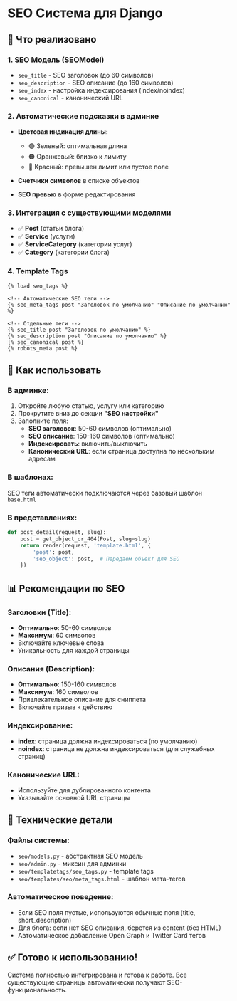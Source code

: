 # SEO Система для Django

## 🎯 Что реализовано

### 1. **SEO Модель (SEOModel)**
- `seo_title` - SEO заголовок (до 60 символов)
- `seo_description` - SEO описание (до 160 символов)  
- `seo_index` - настройка индексирования (index/noindex)
- `seo_canonical` - канонический URL

### 2. **Автоматические подсказки в админке**
- **Цветовая индикация длины:**
  - 🟢 Зеленый: оптимальная длина
  - 🟠 Оранжевый: близко к лимиту
  - 🔴 Красный: превышен лимит или пустое поле

- **Счетчики символов** в списке объектов
- **SEO превью** в форме редактирования

### 3. **Интеграция с существующими моделями**
- ✅ **Post** (статьи блога)
- ✅ **Service** (услуги)
- ✅ **ServiceCategory** (категории услуг)
- ✅ **Category** (категории блога)

### 4. **Template Tags**
```django
{% load seo_tags %}

<!-- Автоматические SEO теги -->
{% seo_meta_tags post "Заголовок по умолчанию" "Описание по умолчанию" %}

<!-- Отдельные теги -->
{% seo_title post "Заголовок по умолчанию" %}
{% seo_description post "Описание по умолчанию" %}
{% seo_canonical post %}
{% robots_meta post %}
```

## 🚀 Как использовать

### В админке:
1. Откройте любую статью, услугу или категорию
2. Прокрутите вниз до секции **"SEO настройки"**
3. Заполните поля:
   - **SEO заголовок**: 50-60 символов (оптимально)
   - **SEO описание**: 150-160 символов (оптимально)
   - **Индексировать**: включить/выключить
   - **Канонический URL**: если страница доступна по нескольким адресам

### В шаблонах:
SEO теги автоматически подключаются через базовый шаблон `base.html`

### В представлениях:
```python
def post_detail(request, slug):
    post = get_object_or_404(Post, slug=slug)
    return render(request, 'template.html', {
        'post': post,
        'seo_object': post,  # Передаем объект для SEO
    })
```

## 📊 Рекомендации по SEO

### Заголовки (Title):
- **Оптимально**: 50-60 символов
- **Максимум**: 60 символов
- Включайте ключевые слова
- Уникальность для каждой страницы

### Описания (Description):
- **Оптимально**: 150-160 символов  
- **Максимум**: 160 символов
- Привлекательное описание для сниппета
- Включайте призыв к действию

### Индексирование:
- **index**: страница должна индексироваться (по умолчанию)
- **noindex**: страница не должна индексироваться (для служебных страниц)

### Канонические URL:
- Используйте для дублированного контента
- Указывайте основной URL страницы

## 🔧 Технические детали

### Файлы системы:
- `seo/models.py` - абстрактная SEO модель
- `seo/admin.py` - миксин для админки
- `seo/templatetags/seo_tags.py` - template tags
- `seo/templates/seo/meta_tags.html` - шаблон мета-тегов

### Автоматическое поведение:
- Если SEO поля пустые, используются обычные поля (title, short_description)
- Для блога: если нет SEO описания, берется из content (без HTML)
- Автоматическое добавление Open Graph и Twitter Card тегов

## ✅ Готово к использованию!

Система полностью интегрирована и готова к работе. Все существующие страницы автоматически получают SEO-функциональность.

